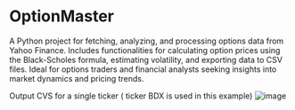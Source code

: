 # OptionMaster
A Python project for fetching, analyzing, and processing options data from Yahoo Finance. Includes functionalities for calculating option prices using the Black-Scholes formula, estimating volatility, and exporting data to CSV files. Ideal for options traders and financial analysts seeking insights into market dynamics and pricing trends.


Output CVS for a single ticker ( ticker BDX is used in this example) 
![image](https://github.com/palak5252/OptionMaster/assets/151028478/ad879d01-6c7e-4f8b-a7f6-5ab9bd70bf7c)
